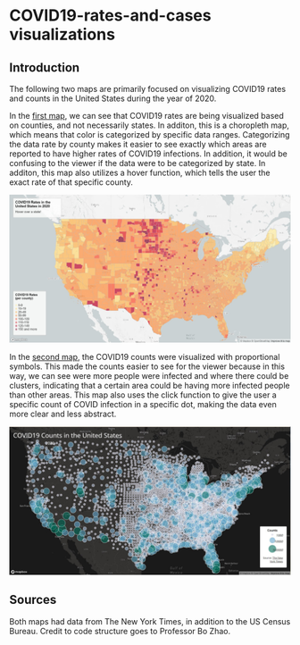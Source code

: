 # COVID19-rates-and-cases visualizations

## Introduction 
The following two maps are primarily focused on visualizing COVID19 rates and counts in the United States during the year of 2020. 

In the [first map](https://github.com/elilsan/COVID19-rates-and-cases/blob/54edcee3c826642ec410fe427dda0cc58999365f/map1.html), we can see that COVID19 rates are being visualized based on counties, and not necessarily states. In additon, this is a choropleth map, which means that color is categorized by specific data ranges. Categorizing the data rate by county makes it easier to see exactly which areas are reported to have higher rates of COVID19 infections. In addition, it would be confusing to the viewer if the data were to be categorized by state. In additon, this map also utilizes a hover function, which tells the user the exact rate of that specific county. 

![](img/covidrates.jpg)

In the [second map](https://github.com/elilsan/COVID19-rates-and-cases/blob/0f4d77634b6281244e2deff5ecd351c9e3dcb1b6/map2.html), the COVID19 counts were visualized with proportional symbols. This made the counts easier to see for the viewer because in this way, we can see were more people were infected and where there could be clusters, indicating that a certain area could be having more infected people than other areas. This map also uses the click function to give the user a specific count of COVID infection in a specific dot, making the data even more clear and less abstract. 

![](img/covidcounts.jpg)

## Sources
Both maps had data from The New York Times, in addition to the US Census Bureau. Credit to code structure goes to Professor Bo Zhao. 